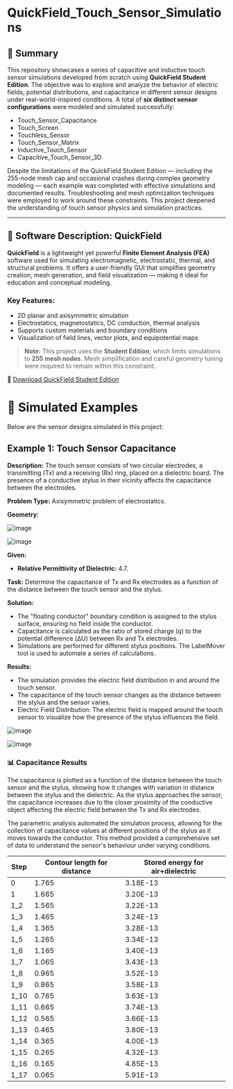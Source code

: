 # QuickField_Touch_Sensor_Simulations

## 📌 Summary

This repository showcases a series of capacitive and inductive touch sensor simulations developed from scratch using **QuickField Student Edition**. The objective was to explore and analyze the behavior of electric fields, potential distributions, and capacitance in different sensor designs under real-world-inspired conditions. A total of **six distinct sensor configurations** were modeled and simulated successfully:

- Touch_Sensor_Capacitance
- Touch_Screen
- Touchless_Sensor
- Touch_Sensor_Matrix
- Inductive_Touch_Sensor
- Capacitive_Touch_Sensor_3D

Despite the limitations of the QuickField Student Edition — including the 255-node mesh cap and occasional crashes during complex geometry modeling — each example was completed with effective simulations and documented results. Troubleshooting and mesh optimization techniques were employed to work around these constraints. This project deepened the understanding of touch sensor physics and simulation practices.

---

## 🧠 Software Description: QuickField

**QuickField** is a lightweight yet powerful **Finite Element Analysis (FEA)** software used for simulating electromagnetic, electrostatic, thermal, and structural problems. It offers a user-friendly GUI that simplifies geometry creation, mesh generation, and field visualization — making it ideal for education and conceptual modeling.

### Key Features:
- 2D planar and axisymmetric simulation
- Electrostatics, magnetostatics, DC conduction, thermal analysis
- Supports custom materials and boundary conditions
- Visualization of field lines, vector plots, and equipotential maps

> **Note:** This project uses the **Student Edition**, which limits simulations to **255 mesh nodes**. Mesh simplification and careful geometry tuning were required to remain within this constraint.

🔗 [Download QuickField Student Edition](https://quickfield.com/free_student_version.htm)

# 🧪 Simulated Examples
Below are the sensor designs simulated in this project:

## Example 1: Touch Sensor Capacitance

**Description:** The touch sensor consists of two circular electrodes, a transmitting (Tx) and a receiving (Rx) ring, placed on a dielectric board. The presence of a conductive stylus in their vicinity affects the capacitance between the electrodes.

**Problem Type:** Axisymmetric problem of electrostatics.

**Geometry:**

![image](https://github.com/user-attachments/assets/d8b25f09-11c0-4f07-8ea1-419335228bdc)

![image](https://github.com/user-attachments/assets/b472d5a2-4139-466f-bf01-f60e126fdf28)

**Given:**
- **Relative Permittivity of Dielectric:** 4.7.

**Task:** Determine the capacitance of Tx and Rx electrodes as a function of the distance between the touch sensor and the stylus.

**Solution:**
- The "floating conductor" boundary condition is assigned to the stylus surface, ensuring no field inside the conductor.
- Capacitance is calculated as the ratio of stored charge (q) to the potential difference (ΔU) between Rx and Tx electrodes.
- Simulations are performed for different stylus positions. The LabelMover tool is used to automate a series of calculations.

**Results:**
- The simulation provides the electric field distribution in and around the touch sensor.
- The capacitance of the touch sensor changes as the distance between the stylus and the sensor varies.
- Electric Field Distribution: The electric field is mapped around the touch sensor to visualize how the presence of the stylus influences the field.

![image](https://github.com/user-attachments/assets/84c90708-e673-4fe6-a350-00ecf42cf794)

![image](https://github.com/user-attachments/assets/f5893a6d-47c1-4f29-947e-1e3de4c86837)

### 📊 Capacitance Results

The capacitance is plotted as a function of the distance between the touch sensor and the stylus, showing how it changes with variation in distance between the stylus and the dielectric. As the stylus approaches the sensor, the capacitance increases due to the closer proximity of the conductive object affecting the electric field between the Tx and Rx electrodes.

The parametric analysis automated the simulation process, allowing for the collection of capacitance values at different positions of the stylus as it moves towards the conductor. This method provided a comprehensive set of data to understand the sensor's behaviour under varying conditions.

| Step   | Contour length for distance | Stored energy for air+dielectric |
|--------|------------------------------|----------------------------------|
| 0      | 1.765                        | 3.18E-13                         |
| 1      | 1.665                        | 3.20E-13                         |
| 1_2    | 1.565                        | 3.22E-13                         |
| 1_3    | 1.465                        | 3.24E-13                         |
| 1_4    | 1.365                        | 3.28E-13                         |
| 1_5    | 1.265                        | 3.34E-13                         |
| 1_6    | 1.165                        | 3.40E-13                         |
| 1_7    | 1.065                        | 3.43E-13                         |
| 1_8    | 0.965                        | 3.52E-13                         |
| 1_9    | 0.865                        | 3.58E-13                         |
| 1_10   | 0.765                        | 3.63E-13                         |
| 1_11   | 0.665                        | 3.74E-13                         |
| 1_12   | 0.565                        | 3.66E-13                         |
| 1_13   | 0.465                        | 3.80E-13                         |
| 1_14   | 0.365                        | 4.00E-13                         |
| 1_15   | 0.265                        | 4.32E-13                         |
| 1_16   | 0.165                        | 4.85E-13                         |
| 1_17   | 0.065                        | 5.91E-13                         |

